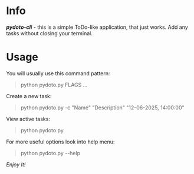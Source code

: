 # Info
***pydoto-cli*** - this is a simple ToDo-like application, that just works. Add any tasks without closing your terminal.
# Usage
You will usually use this command pattern:
> python pydoto.py FLAGS ...

Create a new task:
> python pydoto.py -c "Name" "Description" "12-06-2025, 14:00:00"

View active tasks:
> python pydoto.py

For more useful options look into help menu:
> python pydoto.py --help

*Enjoy It!*
